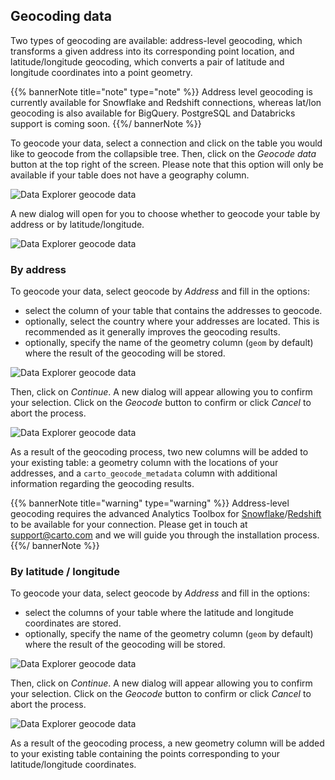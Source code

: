 ## Geocoding data

Two types of geocoding are available: address-level geocoding, which transforms a given address into its corresponding point location, and latitude/longitude geocoding, which converts a pair of latitude and longitude coordinates into a point geometry.

{{% bannerNote title="note" type="note" %}}
Address level geocoding is currently available for Snowflake and Redshift connections, whereas lat/lon geocoding is also available for BigQuery. PostgreSQL and Databricks support is coming soon.
{{%/ bannerNote %}}

To geocode your data, select a connection and click on the table you would like to geocode from the collapsible tree. Then, click on the *Geocode data* button at the top right of the screen. Please note that this option will only be available if your table does not have a geography column.

![Data Explorer geocode data](/img/cloud-native-workspace/data-explorer/de_geocode_data_button.png)

A new dialog will open for you to choose whether to geocode your table by address or by latitude/longitude.

![Data Explorer geocode data](/img/cloud-native-workspace/data-explorer/de_geocode_latitude_longitude(bq).png)


### By address

To geocode your data, select geocode by *Address* and fill in the options:

* select the column of your table that contains the addresses to geocode.
* optionally, select the country where your addresses are located. This is recommended as it generally improves the geocoding results. 
* optionally, specify the name of the geometry column (`geom` by default) where the result of the geocoding will be stored. 

![Data Explorer geocode data](/img/cloud-native-workspace/data-explorer/de_geocode_address(sf).png)

Then, click on *Continue*. A new dialog will appear allowing you to confirm your selection. Click on the *Geocode* button to confirm or click *Cancel* to abort the process.

![Data Explorer geocode data](/img/cloud-native-workspace/data-explorer/de_geocode_address_ok(sf).png)

As a result of the geocoding process, two new columns will be added to your existing table: a geometry column with the locations of your addresses, and a `carto_geocode_metadata` column with additional information regarding the geocoding results.

{{% bannerNote title="warning" type="warning" %}}
Address-level geocoding requires the advanced Analytics Toolbox for [Snowflake](/analytics-toolbox-snowflake)/[Redshift](/analytics-toolbox-redshift) to be available for your connection. Please get in touch at support@carto.com and we will guide you through the installation process.
{{%/ bannerNote %}}

### By latitude / longitude

To geocode your data, select geocode by *Address* and fill in the options:

* select the columns of your table where the latitude and longitude coordinates are stored. 
* optionally, specify the name of the geometry column (`geom` by default) where the result of the geocoding will be stored.

![Data Explorer geocode data](/img/cloud-native-workspace/data-explorer/de_geocode_latitude_longitude(bq).png)

Then, click on *Continue*. A new dialog will appear allowing you to confirm your selection. Click on the *Geocode* button to confirm or click *Cancel* to abort the process.

![Data Explorer geocode data](/img/cloud-native-workspace/data-explorer/de_geocode_address_ok(sf).png)

As a result of the geocoding process, a new geometry column will be added to your existing table containing the points corresponding to your latitude/longitude coordinates.

